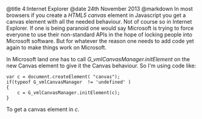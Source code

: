 @title		4:Internet Explorer
@date		24th November 2013
@markdown
In most browsers if you create a *HTML5 canvas* element in
Javascript you get a canvas element with all the needed behaviour.
Not of course so in Internet Explorer.  If one is being paranoid
one would say Microsoft is trying to force everyone to use their
non-standard APIs in the hope of locking people into Microsoft
software.  But for whatever the reason one needs to add code
yet again to make things work on Microsoft.

In Microsoft land one has to call *G_vmlCanvasManager.initElement*
on the new Canvas element to give it the Canvas behaviour.
So I'm using code like:

~~~
var c = document.createElement( "canvas");
if(typeof G_vmlCanvasManager  != 'undefined' )
{
	c = G_vmlCanvasManager.initElement(c);
}

~~~
To get a canvas element in *c*.
